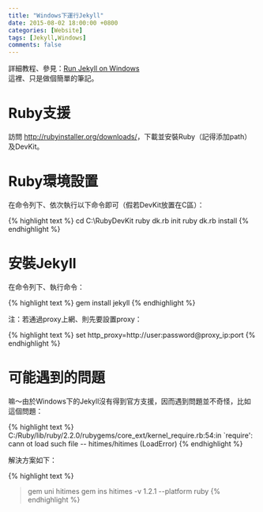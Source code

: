 ```yaml
---
title: "Windows下運行Jekyll"
date: 2015-08-02 18:00:00 +0800
categories: [Website]
tags: [Jekyll,Windows]
comments: false
---
```


詳細教程、參見：[Run Jekyll on Windows](http://jekyll-windows.juthilo.com/)  
這裡、只是做個簡單的筆記。<!-- more -->

# Ruby支援

訪問 <http://rubyinstaller.org/downloads/>，下載並安裝Ruby（記得添加path）及DevKit。

# Ruby環境設置

在命令列下、依次執行以下命令即可（假若DevKit放置在C區）：

{% highlight text %}
cd C:\RubyDevKit
ruby dk.rb init
ruby dk.rb install
{% endhighlight %}

# 安裝Jekyll

在命令列下、執行命令：

{% highlight text %}
gem install jekyll
{% endhighlight %}

注：若通過proxy上網、則先要設置proxy：

{% highlight text %}
set http_proxy=http://user:password@proxy_ip:port
{% endhighlight %}

# 可能遇到的問題

嘛～由於Windows下的Jekyll沒有得到官方支援，因而遇到問題並不奇怪，比如這個問題：

{% highlight text %}
C:/Ruby/lib/ruby/2.2.0/rubygems/core_ext/kernel_require.rb:54:in `require': cann
ot load such file -- hitimes/hitimes (LoadError)
{% endhighlight %}

解決方案如下：

{% highlight text %}
> gem uni hitimes
> gem ins hitimes -v 1.2.1 --platform ruby
{% endhighlight %}
